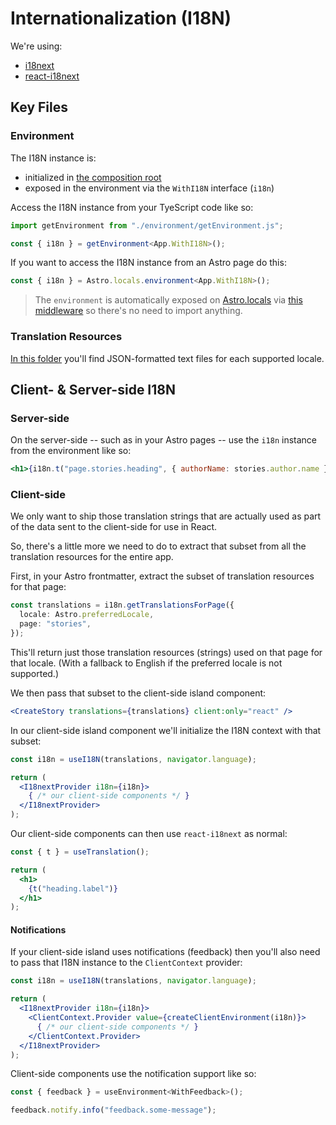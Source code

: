 # Internationalization (I18N)

We're using:

* [i18next](https://www.i18next.com/)
* [react-i18next](https://react.i18next.com/)

## Key Files

### Environment

The I18N instance is:

* initialized in [the composition root](./src/environment//getEnvironment.ts)
* exposed in the environment via the `WithI18N` interface (`i18n`)

Access the I18N instance from your TyeScript code like so:

```ts
import getEnvironment from "./environment/getEnvironment.js";

const { i18n } = getEnvironment<App.WithI18N>();
```

If you want to access the I18N instance from an Astro page do this:

```ts
const { i18n } = Astro.locals.environment<App.WithI18N>();
```

> The `environment` is automatically exposed on
> [Astro.locals](https://docs.astro.build/en/reference/api-reference/#locals)
> via [this middleware](./src/environment/withEnvironment.ts) so there's no need
> to import anything.

### Translation Resources

[In this folder](./src/i18n/locales) you'll find JSON-formatted text files for
each supported locale.

## Client- & Server-side I18N

### Server-side

On the server-side -- such as in your Astro pages -- use the `i18n` instance
from the environment like so:

```jsx
<h1>{i18n.t("page.stories.heading", { authorName: stories.author.name })}</h1>
```

### Client-side

We only want to ship those translation strings that are actually used as part of
the data sent to the client-side for use in React.

So, there's a little more we need to do to extract that subset from all the
translation resources for the entire app.

First, in your Astro frontmatter, extract the subset of translation resources
for that page:

```ts
const translations = i18n.getTranslationsForPage({
  locale: Astro.preferredLocale,
  page: "stories",
});
```

This'll return just those translation resources (strings) used on that page for
that locale. (With a fallback to English if the preferred locale is not
supported.)

We then pass that subset to the client-side island component:

```jsx
<CreateStory translations={translations} client:only="react" />
```

In our client-side island component we'll initialize the I18N context with that
subset:

```jsx
const i18n = useI18N(translations, navigator.language);

return (
  <I18nextProvider i18n={i18n}>
    { /* our client-side components */ }
  </I18nextProvider>
);
```

Our client-side components can then use `react-i18next` as normal:

```jsx
const { t } = useTranslation();

return (
  <h1>
    {t("heading.label")}
  </h1>
);
```

#### Notifications

If your client-side island uses notifications (feedback) then you'll also need
to pass that I18N instance to the `ClientContext` provider:

```jsx
const i18n = useI18N(translations, navigator.language);

return (
  <I18nextProvider i18n={i18n}>
    <ClientContext.Provider value={createClientEnvironment(i18n)}>
      { /* our client-side components */ }
    </ClientContext.Provider>
  </I18nextProvider>
);
```

Client-side components use the notification support like so:

```jsx
const { feedback } = useEnvironment<WithFeedback>();

feedback.notify.info("feedback.some-message");
```
